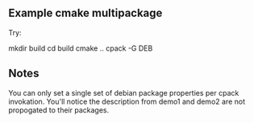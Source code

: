 Example cmake multipackage
--

Try:

  mkdir build
  cd build
  cmake ..
  cpack -G DEB

Notes
--

You can only set a single set of debian package properties
per cpack invokation. You'll notice the description from
demo1 and demo2 are not propogated to their packages.
